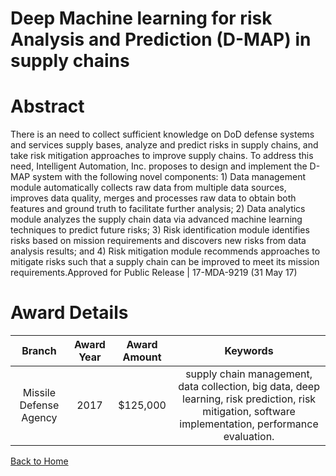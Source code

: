 
Deep Machine learning for risk Analysis and Prediction (D-MAP) in supply chains
===============================================================================

# Abstract


There is an need to collect sufficient knowledge on DoD defense systems and services supply bases, analyze and predict risks in supply chains, and take risk mitigation approaches to improve supply chains. To address this need, Intelligent Automation, Inc. proposes to design and implement the D-MAP system with the following novel components: 1) Data management module automatically collects raw data from multiple data sources, improves data quality, merges and processes raw data to obtain both features and ground truth to facilitate further analysis; 2) Data analytics module analyzes the supply chain data via advanced machine learning techniques to predict future risks; 3) Risk identification module identifies risks based on mission requirements and discovers new risks from data analysis results; and 4) Risk mitigation module recommends approaches to mitigate risks such that a supply chain can be improved to meet its mission requirements.Approved for Public Release | 17-MDA-9219 (31 May 17)  

# Award Details

|Branch|Award Year|Award Amount|Keywords|
| :---: | :---: | :---: | :---: |
|Missile Defense Agency|2017|$125,000|supply chain management, data collection, big data, deep learning, risk prediction, risk mitigation, software implementation, performance evaluation.|
  
  


[Back to Home](https://github.com/chrischow/dod_sbir_awards#1138)